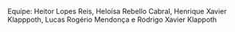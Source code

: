 <p> Equipe: Heitor Lopes Reis, Heloísa Rebello Cabral, Henrique Xavier Klapppoth, Lucas Rogério Mendonça e Rodrigo Xavier Klappoth</p>
